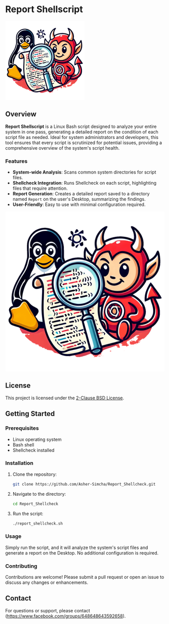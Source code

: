 # Report Shellscript

![Report Shellcheck Icon](https://raw.githubusercontent.com/Asher-Simcha/Report_Shellcheck/main/reportshellcheck.png)

## Overview

**Report Shellscript** is a Linux Bash script designed to analyze your entire system in one pass, generating a detailed report on the condition of each script file as needed. Ideal for system administrators and developers, this tool ensures that every script is scrutinized for potential issues, providing a comprehensive overview of the system's script health.

### Features

- **System-wide Analysis**: Scans common system directories for script files.
- **Shellcheck Integration**: Runs Shellcheck on each script, highlighting files that require attention.
- **Report Generation**: Creates a detailed report saved to a directory named `Report` on the user's Desktop, summarizing the findings.
- **User-Friendly**: Easy to use with minimal configuration required.

![Large Image](https://raw.githubusercontent.com/Asher-Simcha/Report_Shellcheck/main/reportshellcheck_large.png)

## License

This project is licensed under the [2-Clause BSD License](https://opensource.org/license/BSD-2-Clause).

## Getting Started

### Prerequisites

- Linux operating system
- Bash shell
- Shellcheck installed

### Installation

1. Clone the repository:
    ```bash
    git clone https://github.com/Asher-Simcha/Report_Shellcheck.git
    ```

2. Navigate to the directory:
    ```bash
    cd Report_Shellcheck
    ```

3. Run the script:
    ```bash
    ./report_shellcheck.sh
    ```

### Usage

Simply run the script, and it will analyze the system's script files and generate a report on the Desktop. No additional configuration is required.

### Contributing

Contributions are welcome! Please submit a pull request or open an issue to discuss any changes or enhancements.

## Contact

For questions or support, please contact (https://www.facebook.com/groups/648648643592658).
